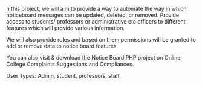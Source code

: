 n this project, we will aim to provide a way to automate the way in which noticeboard messages can be updated, deleted, or removed. Provide access to students/ professors or administrative etc officers to different features which will provide various information.

We will also provide roles and based on them permissions will be granted to add or remove data to notice board features.

You can also visit & download the Notice Board PHP project on Online College Complaints Suggestions and Compliances.

User Types: Admin, student, professors, staff,
